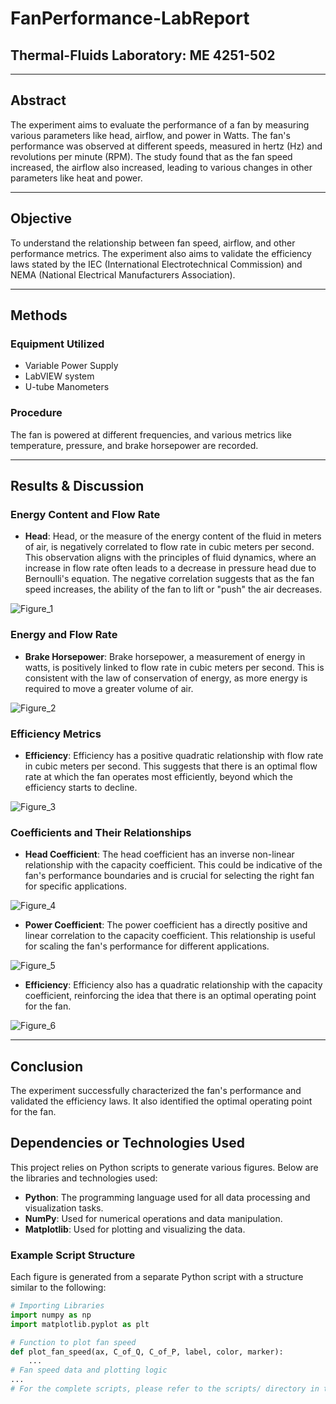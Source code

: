 # FanPerformance-LabReport

## Thermal-Fluids Laboratory: ME 4251-502

---

## Abstract

The experiment aims to evaluate the performance of a fan by measuring various parameters like head, airflow, and power in Watts. The fan's performance was observed at different speeds, measured in hertz (Hz) and revolutions per minute (RPM). The study found that as the fan speed increased, the airflow also increased, leading to various changes in other parameters like heat and power.

---

## Objective

To understand the relationship between fan speed, airflow, and other performance metrics. The experiment also aims to validate the efficiency laws stated by the IEC (International Electrotechnical Commission) and NEMA (National Electrical Manufacturers Association).

---

## Methods

### Equipment Utilized
- Variable Power Supply
- LabVIEW system
- U-tube Manometers

### Procedure
The fan is powered at different frequencies, and various metrics like temperature, pressure, and brake horsepower are recorded.

---

## Results & Discussion

### Energy Content and Flow Rate

- **Head**: Head, or the measure of the energy content of the fluid in meters of air, is negatively correlated to flow rate in cubic meters per second. This observation aligns with the principles of fluid dynamics, where an increase in flow rate often leads to a decrease in pressure head due to Bernoulli's equation. The negative correlation suggests that as the fan speed increases, the ability of the fan to lift or "push" the air decreases.

![Figure_1](https://github.com/sergiicodes/FanPerformance-LabReport/assets/79073281/d41d6a62-4889-428f-af14-4c56975d701f)


### Energy and Flow Rate

- **Brake Horsepower**: Brake horsepower, a measurement of energy in watts, is positively linked to flow rate in cubic meters per second. This is consistent with the law of conservation of energy, as more energy is required to move a greater volume of air.

![Figure_2](https://github.com/sergiicodes/FanPerformance-LabReport/assets/79073281/77c62eb1-99c5-44c1-9017-42c4a6b9f490)


### Efficiency Metrics

- **Efficiency**: Efficiency has a positive quadratic relationship with flow rate in cubic meters per second. This suggests that there is an optimal flow rate at which the fan operates most efficiently, beyond which the efficiency starts to decline.

![Figure_3](https://github.com/sergiicodes/FanPerformance-LabReport/assets/79073281/ea5286d1-b37e-4817-9036-d50a4aef7787)


### Coefficients and Their Relationships

- **Head Coefficient**: The head coefficient has an inverse non-linear relationship with the capacity coefficient. This could be indicative of the fan's performance boundaries and is crucial for selecting the right fan for specific applications.

![Figure_4](https://github.com/sergiicodes/FanPerformance-LabReport/assets/79073281/d0b2b6fb-6cd6-4d41-876f-73cb0d4fd7bb)


- **Power Coefficient**: The power coefficient has a directly positive and linear correlation to the capacity coefficient. This relationship is useful for scaling the fan's performance for different applications.

![Figure_5](https://github.com/sergiicodes/FanPerformance-LabReport/assets/79073281/36a52f7a-6713-4419-9639-cabce5cecb18)


- **Efficiency**: Efficiency also has a quadratic relationship with the capacity coefficient, reinforcing the idea that there is an optimal operating point for the fan. 

![Figure_6](https://github.com/sergiicodes/FanPerformance-LabReport/assets/79073281/99036d4b-ff80-4790-ad05-ebb908d2b1d7)

---

## Conclusion

The experiment successfully characterized the fan's performance and validated the efficiency laws. It also identified the optimal operating point for the fan.


## Dependencies or Technologies Used

This project relies on Python scripts to generate various figures. Below are the libraries and technologies used:

- **Python**: The programming language used for all data processing and visualization tasks.
- **NumPy**: Used for numerical operations and data manipulation.
- **Matplotlib**: Used for plotting and visualizing the data.


### Example Script Structure

Each figure is generated from a separate Python script with a structure similar to the following:

```python
# Importing Libraries
import numpy as np
import matplotlib.pyplot as plt

# Function to plot fan speed
def plot_fan_speed(ax, C_of_Q, C_of_P, label, color, marker):
    ...
# Fan speed data and plotting logic
...
# For the complete scripts, please refer to the scripts/ directory in the repository.
